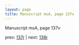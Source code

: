 ```yaml
---
layout: page
title: Manuscript msA, page 137v
---
```


Manuscript msA, page 137v

prev:  [137r](../137r) | next:  [138r](../138r)